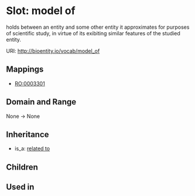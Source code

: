 # Slot: model of


holds between an entity and some other entity it approximates for purposes of scientific study, in virtue of its exibiting similar features of the studied entity.

URI: http://bioentity.io/vocab/model_of
## Mappings

 * [RO:0003301](http://purl.obolibrary.org/obo/RO_0003301)
## Domain and Range

None -> None
## Inheritance

 *  is_a: [related to](related_to.md)
## Children

## Used in

